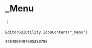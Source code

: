 # _Menu
![](/img/_Menu.png)

``` CSharp
EditorGUIUtility.IconContent("_Menu")
```
```
4484009487905280788
```
